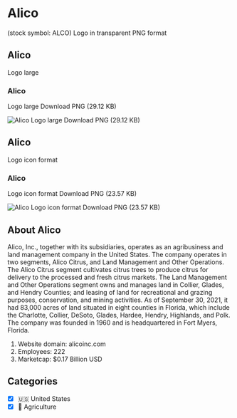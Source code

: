 # Alico
 (stock symbol: ALCO) Logo in transparent PNG format

## Alico
 Logo large

### Alico
 Logo large Download PNG (29.12 KB)

![Alico
 Logo large Download PNG (29.12 KB)](/img/orig/ALCO_BIG-aed3884a.png)

## Alico
 Logo icon format

### Alico
 Logo icon format Download PNG (23.57 KB)

![Alico
 Logo icon format Download PNG (23.57 KB)](/img/orig/ALCO-867528a0.png)

## About Alico


Alico, Inc., together with its subsidiaries, operates as an agribusiness and land management company in the United States. The company operates in two segments, Alico Citrus, and Land Management and Other Operations. The Alico Citrus segment cultivates citrus trees to produce citrus for delivery to the processed and fresh citrus markets. The Land Management and Other Operations segment owns and manages land in Collier, Glades, and Hendry Counties; and leasing of land for recreational and grazing purposes, conservation, and mining activities. As of September 30, 2021, it had 83,000 acres of land situated in eight counties in Florida, which include the Charlotte, Collier, DeSoto, Glades, Hardee, Hendry, Highlands, and Polk. The company was founded in 1960 and is headquartered in Fort Myers, Florida.

1. Website domain: alicoinc.com
2. Employees: 222
3. Marketcap: $0.17 Billion USD


## Categories
- [x] 🇺🇸 United States
- [x] 🚜 Agriculture
